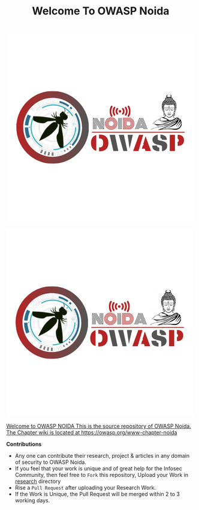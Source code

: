 <h1 align="center">Welcome To OWASP Noida</h1>

<h3 align="center">
  <br>
  <a href="https://github.com/OWASP/www-chapter-noida"><img src="assets/images/OWASP.png"/>
</h3>

<img src="assets/images/OWASP.png"/>

Welcome to OWASP NOIDA
This is the source repository of OWASP Noida. The Chapter wiki is located at https://owasp.org/www-chapter-noida

**Contributions**

- Any one can contribute their research, project & articles in any domain of security to OWASP Noida.
- If you feel that your work is unique and of great help for the Infosec Community, then feel free to `Fork` this repository, Upload your Work in [research](research) directory
- Rise a `Pull Request` after uploading your Research Work.
- If the Work is Unique, the Pull Request will be merged within 2 to 3 working days.

